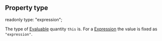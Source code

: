 ## Property type

readonly type: "expression";

The type of [Evaluable](reference/v/0.2.1/core/definitions/Evaluable) quantity `this`
is. For a [Expression](reference/v/0.2.1/core/definitions/Expression) the value is
fixed as `"expression"`.